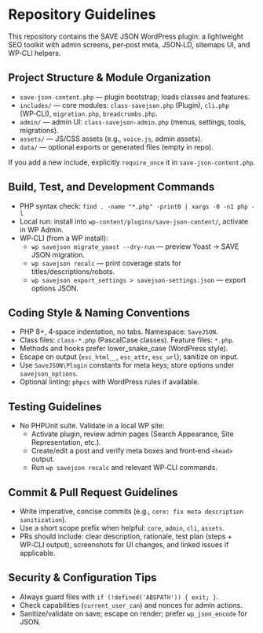 # Repository Guidelines

This repository contains the SAVE JSON WordPress plugin: a lightweight SEO toolkit with admin screens, per‑post meta, JSON‑LD, sitemaps UI, and WP‑CLI helpers.

## Project Structure & Module Organization
- `save-json-content.php` — plugin bootstrap; loads classes and features.
- `includes/` — core modules: `class-savejson.php` (Plugin), `cli.php` (WP‑CLI), `migration.php`, `breadcrumbs.php`.
- `admin/` — admin UI: `class-savejson-admin.php` (menus, settings, tools, migrations).
- `assets/` — JS/CSS assets (e.g., `voice.js`, admin assets).
- `data/` — optional exports or generated files (empty in repo).

If you add a new include, explicitly `require_once` it in `save-json-content.php`.

## Build, Test, and Development Commands
- PHP syntax check: `find . -name "*.php" -print0 | xargs -0 -n1 php -l`
- Local run: install into `wp-content/plugins/save-json-content/`, activate in WP Admin.
- WP‑CLI (from a WP install):
  - `wp savejson migrate_yoast --dry-run` — preview Yoast → SAVE JSON migration.
  - `wp savejson recalc` — print coverage stats for titles/descriptions/robots.
  - `wp savejson export_settings > savejson-settings.json` — export options JSON.

## Coding Style & Naming Conventions
- PHP 8+, 4‑space indentation, no tabs. Namespace: `SaveJSON`.
- Class files: `class-*.php` (PascalCase classes). Feature files: `*.php`.
- Methods and hooks prefer lower_snake_case (WordPress style).
- Escape on output (`esc_html__`, `esc_attr`, `esc_url`); sanitize on input.
- Use `SaveJSON\Plugin` constants for meta keys; store options under `savejson_options`.
- Optional linting: `phpcs` with WordPress rules if available.

## Testing Guidelines
- No PHPUnit suite. Validate in a local WP site:
  - Activate plugin, review admin pages (Search Appearance, Site Representation, etc.).
  - Create/edit a post and verify meta boxes and front‑end `<head>` output.
  - Run `wp savejson recalc` and relevant WP‑CLI commands.

## Commit & Pull Request Guidelines
- Write imperative, concise commits (e.g., `core: fix meta description sanitization`).
- Use a short scope prefix when helpful: `core`, `admin`, `cli`, `assets`.
- PRs should include: clear description, rationale, test plan (steps + WP‑CLI output), screenshots for UI changes, and linked issues if applicable.

## Security & Configuration Tips
- Always guard files with `if (!defined('ABSPATH')) { exit; }`.
- Check capabilities (`current_user_can`) and nonces for admin actions.
- Sanitize/validate on save; escape on render; prefer `wp_json_encode` for JSON.
